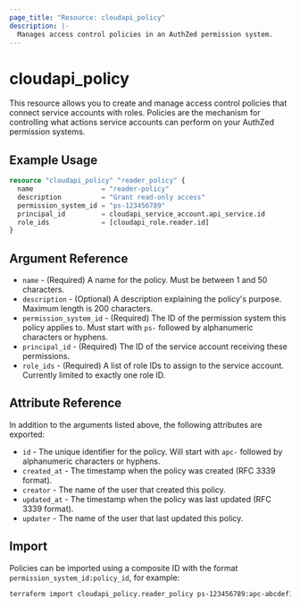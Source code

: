 ```yaml
---
page_title: "Resource: cloudapi_policy"
description: |-
  Manages access control policies in an AuthZed permission system.
---
```


# cloudapi_policy

This resource allows you to create and manage access control policies that connect service accounts with roles. Policies are the mechanism for controlling what actions service accounts can perform on your AuthZed permission systems.

## Example Usage

```terraform
resource "cloudapi_policy" "reader_policy" {
  name                 = "reader-policy"
  description          = "Grant read-only access"
  permission_system_id = "ps-123456789"
  principal_id         = cloudapi_service_account.api_service.id
  role_ids             = [cloudapi_role.reader.id]
}
```

## Argument Reference

* `name` - (Required) A name for the policy. Must be between 1 and 50 characters.
* `description` - (Optional) A description explaining the policy's purpose. Maximum length is 200 characters.
* `permission_system_id` - (Required) The ID of the permission system this policy applies to. Must start with `ps-` followed by alphanumeric characters or hyphens.
* `principal_id` - (Required) The ID of the service account receiving these permissions.
* `role_ids` - (Required) A list of role IDs to assign to the service account. Currently limited to exactly one role ID.

## Attribute Reference

In addition to the arguments listed above, the following attributes are exported:

* `id` - The unique identifier for the policy. Will start with `apc-` followed by alphanumeric characters or hyphens.
* `created_at` - The timestamp when the policy was created (RFC 3339 format).
* `creator` - The name of the user that created this policy.
* `updated_at` - The timestamp when the policy was last updated (RFC 3339 format).
* `updater` - The name of the user that last updated this policy.

## Import

Policies can be imported using a composite ID with the format `permission_system_id:policy_id`, for example:

```bash
terraform import cloudapi_policy.reader_policy ps-123456789:apc-abcdef123456
``` 
